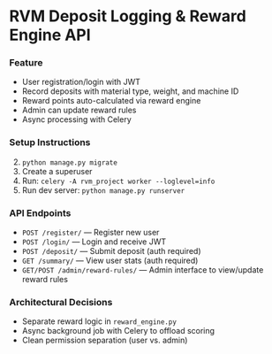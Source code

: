 
# RVM Deposit Logging & Reward Engine API

### Feature
- User registration/login with JWT
- Record deposits with material type, weight, and machine ID
- Reward points auto-calculated via reward engine
- Admin can update reward rules
- Async processing with Celery


### Setup Instructions
2. `python manage.py migrate`
3. Create a superuser
4. Run: `celery -A rvm_project worker --loglevel=info`
5. Run dev server: `python manage.py runserver`

### API Endpoints
- `POST /register/` — Register new user
- `POST /login/` — Login and receive JWT
- `POST /deposit/` — Submit deposit (auth required)
- `GET /summary/` — View user stats (auth required)
- `GET/POST /admin/reward-rules/` — Admin interface to view/update reward rules

### Architectural Decisions
- Separate reward logic in `reward_engine.py`
- Async background job with Celery to offload scoring
- Clean permission separation (user vs. admin)